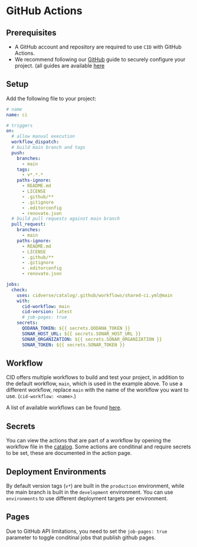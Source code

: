 # GitHub Actions

## Prerequisites

- A GitHub account and repository are required to use `CID` with GitHub Actions.
- We recommend following our [GitHub](../../development/guide/github) guide to securely configure your project. (all guides are available [here](../../development/overview)

## Setup

Add the following file to your project:

``` yaml title=".github/workflows/ci.yml"
# name
name: ci

# triggers
on:
  # allow manual execution
  workflow_dispatch:
  # build main branch and tags
  push:
    branches:
      - main
    tags:
      - v*.*.*
    paths-ignore:
      - README.md
      - LICENSE
      - .github/**
      - .gitignore
      - .editorconfig
      - renovate.json
  # build pull requests against main branch
  pull_request:
    branches:
      - main
    paths-ignore:
      - README.md
      - LICENSE
      - .github/**
      - .gitignore
      - .editorconfig
      - renovate.json

jobs:
  check:
    uses: cidverse/catalog/.github/workflows/shared-ci.yml@main
    with:
      cid-workflow: main
      cid-version: latest
      # job-pages: true
    secrets:
      QODANA_TOKEN: ${{ secrets.QODANA_TOKEN }}
      SONAR_HOST_URL: ${{ secrets.SONAR_HOST_URL }}
      SONAR_ORGANIZATION: ${{ secrets.SONAR_ORGANIZATION }}
      SONAR_TOKEN: ${{ secrets.SONAR_TOKEN }}
```

## Workflow

CID offers multiple workflows to build and test your project, in addition to the default workflow, `main`, which is used in the example above. 
To use a different workflow, replace `main` with the name of the workflow you want to use. (`cid-workflow: <name>`.)

A list of available workflows can be found [here](../../catalog/workflows).

## Secrets

You can view the actions that are part of a workflow by opening the workflow file in the [catalog](../../catalog/workflows).
Some actions are conditinal and require secrets to be set, these are documented in the action page.

## Deployment Environments

By default version tags (`v*`) are built in the `production` environment, while the main branch is built in the `development` environment. You can use `environments` to use different deployment targets per environment.

## Pages

Due to GitHub API limitations, you need to set the `job-pages: true` parameter to toggle conditinal jobs that publish github pages.
